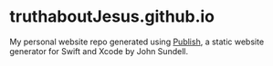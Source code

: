 # truthaboutJesus.github.io

My personal website repo generated using [Publish](https://github.com/JohnSundell/Publish), a static website generator for Swift and Xcode by John Sundell.
